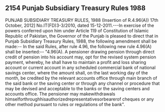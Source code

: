 ## 2154 Punjab Subsidiary Treasury Rules 1988
 
PUNJAB SUBSIDIARY TREASURY
RULES, 1988
(Insertion of R.4.96(A))
17th October, 2012]
No.IT(FD)3-3/2010, dated 15-12-2011.---In exercise of the powers conferred upon him under Article 119 of Constitution of Islamic Republic of Pakistan, the Governor of the Punjab is pleased to direct that in Punjab Subsidiary Treasury Rules, 1988, the following amendment shall be made:--
In the said Rules, after rule 4.96, the following new rule 4.96(A) shall be inserted:--
"4.96(A). A pensioner drawing pension through direct credit of pension into his account may, opt for the revised system pension payment, whereby, he shall have to maintain a profit and loss sharing account or current account in any scheduled commercial bank of national savings center, where the amount shall, on the last working day of the month, be credited by the relevant accounts office through main branch of the said bank or the saving center or through any channel or procedure that may be devised and acceptable to the banks or the saving centers and accounts office. The pensioner may makewithdrawals himselforthroughhisauthorizedrepresentativesorbearerof cheques or any other method pursuant to rules or regulations of the bank".

